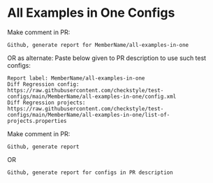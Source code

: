 # All Examples in One Configs
Make comment in PR:
```
Github, generate report for MemberName/all-examples-in-one
```
OR as alternate:
Paste below given to PR description to use such test configs:
```
Report label: MemberName/all-examples-in-one
Diff Regression config: https://raw.githubusercontent.com/checkstyle/test-configs/main/MemberName/all-examples-in-one/config.xml
Diff Regression projects: https://raw.githubusercontent.com/checkstyle/test-configs/main/MemberName/all-examples-in-one/list-of-projects.properties
```
Make comment in PR:
```
Github, generate report
```
OR
```
Github, generate report for configs in PR description
```
